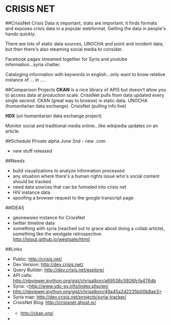 CRISIS NET
===========
##CrisisNet
Crisis Data is important, stats are important; it finds formats and exposes crisis data in a popular webformat. Getting the data in people's hands quickly. 

There are lots of static data sources, UNOCHA and point and incident data, but then there's also steaming social media to consider.

Facebook pages streamed together for Syria and youtube information...syria chatter.

Cataloging information with keywords in english...only want to know relative instance of ... in ....

##Comparison Projects
**CKAN** is a nice library of APIS but doesn't allow you to access data at production scale. CrisisNet pulls from data updated every single second. CKAN (great way to browse) is static data. UNOCHA (humanitarian data exchange). CrisisNet (pulling info live)

**HDX** (un humanitarian data exchange project)

Monitor social and traditional media online...like wikipedia updates on an article.

##Schedule
Private alpha
June 2nd - new .com
- new stuff released

##Needs
* build visualizations to analyze information processed
* any situation where there's a human rights issue who's social content should be tracked 
* need data sources that can be funneled into crisis net
* HIV instance data
* spoofing a browser request to the google transcript page

##IDEAS
* geonewsies instance for CrisisNet
* twitter timeline data
* something with syria (reached out to grace about doing a collab article), something like the westgate retrospective: <http://lstout.github.io/westgate/html/>

##Links
* Public: <http://crisis.net/>
* Dev Version: <http://dev.crisis.net/>
* Query Builder: <http://dev.crisis.net/explore/>
* API calls: <http://nbviewer.ipython.org/gist/chrisalbon/a69538c5926fcfa476db>
* Syria: <http://www.vdc-sy.info/index.php/en/
* http://nbviewer.ipython.org/gist/chrisalbon/49a45a2d2235b00b8ae3>
* Syria map: <http://dev.crisis.net/projects/syria-tracker/>
* CrisisNet Blog: <http://crisisnet.ghost.io/>
* * http://ckan.org/
* 